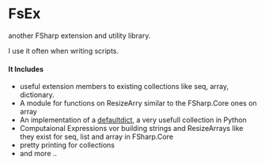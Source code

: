 # FsEx
another FSharp extension and utility library. 

I use it often when writing scripts.

#### It Includes 
- useful extension members to existing collections like seq, array, dictionary.
- A module for functions on ResizeArry similar to the FSharp.Core ones on array
- An implementation of a [defaultdict](https://docs.python.org/3/library/collections.html#collections.defaultdict), a very usefull collection in Python
- Computaional Expressions vor building strings and ResizeArrays like they exist for seq, list and array in FSharp.Core 
- pretty printing for collections
- and more ..
